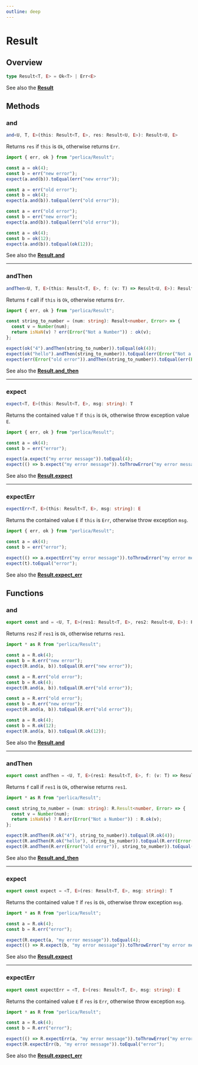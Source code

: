```yaml
---
outline: deep
---
```


# Result

## Overview

```ts
type Result<T, E> = Ok<T> | Err<E>
```

See also the **[Result](https://doc.rust-lang.org/std/result/index.html)**

## Methods

### and

```ts
and<U, T, E>(this: Result<T, E>, res: Result<U, E>): Result<U, E>
```

Returns `res` if `this` is `Ok`, otherwise returns `Err`.

```ts
import { err, ok } from "perlica/Result";

const a = ok(4);
const b = err("new error");
expect(a.and(b)).toEqual(err("new error"));

const a = err("old error");
const b = ok(4);
expect(a.and(b)).toEqual(err("old error"));

const a = err("old error");
const b = err("new error");
expect(a.and(b)).toEqual(err("old error"));

const a = ok(4);
const b = ok(12);
expect(a.and(b)).toEqual(ok(12));
```

See also the **[Result.and](https://doc.rust-lang.org/std/result/enum.Result.html#method.and)**

---

### andThen

```ts
andThen<U, T, E>(this: Result<T, E>, f: (v: T) => Result<U, E>): Result<U, E>
```

Returns `f` call if `this` is `Ok`, otherwise returns `Err`.

```ts
import { err, ok } from "perlica/Result";

const string_to_number = (num: string): Result<number, Error> => {
  const v = Number(num);
  return isNaN(v) ? err(Error("Not a Number")) : ok(v);
};

expect(ok("4").andThen(string_to_number)).toEqual(ok(4));
expect(ok("hello").andThen(string_to_number)).toEqual(err(Error("Not a Number")));
expect(err(Error("old error")).andThen(string_to_number)).toEqual(err(Error("old error")));
```

See also the **[Result.and_then](https://doc.rust-lang.org/std/result/enum.Result.html#method.and_then)**

---

### expect

```ts
expect<T, E>(this: Result<T, E>, msg: string): T
```

Returns the contained value `T` if `this` is `Ok`, otherwise throw exception value `E`.

```ts
import { err, ok } from "perlica/Result";

const a = ok(4);
const b = err("error");

expect(a.expect("my error message")).toEqual(4);
expect(() => b.expect("my error message")).toThrowError("my error message");
```

See also the **[Result.expect](https://doc.rust-lang.org/std/result/enum.Result.html#method.expect)**

---

### expectErr

```ts
expectErr<T, E>(this: Result<T, E>, msg: string): E
```

Returns the contained value `E` if `this` is `Err`, otherwise throw exception `msg`.

```ts
import { err, ok } from "perlica/Result";

const a = ok(4);
const b = err("error");

expect(() => a.expectErr("my error message")).toThrowError("my error message");
expect(t).toEqual("error");
```

See also the **[Result.expect_err](https://doc.rust-lang.org/std/result/enum.Result.html#method.expect_err)**

## Functions

### and

```ts
export const and = <U, T, E>(res1: Result<T, E>, res2: Result<U, E>): Result<U, E>
```

Returns `res2` if `res1` is `Ok`, otherwise returns `res1`.

```ts
import * as R from "perlica/Result";

const a = R.ok(4);
const b = R.err("new error");
expect(R.and(a, b)).toEqual(R.err("new error"));

const a = R.err("old error");
const b = R.ok(4);
expect(R.and(a, b)).toEqual(R.err("old error"));

const a = R.err("old error");
const b = R.err("new error");
expect(R.and(a, b)).toEqual(R.err("old error"));

const a = R.ok(4);
const b = R.ok(12);
expect(R.and(a, b)).toEqual(R.ok(12));
```

See also the **[Result.and](https://doc.rust-lang.org/std/result/enum.Result.html#method.and)**

---

### andThen

```ts
export const andThen = <U, T, E>(res1: Result<T, E>, f: (v: T) => Result<U, E>): Result<U, E>
```

Returns `f` call if `res1` is `Ok`, otherwise returns `res1`.

```ts
import * as R from "perlica/Result";

const string_to_number = (num: string): R.Result<number, Error> => {
  const v = Number(num);
  return isNaN(v) ? R.err(Error("Not a Number")) : R.ok(v);
};

expect(R.andThen(R.ok("4"), string_to_number)).toEqual(R.ok(4));
expect(R.andThen(R.ok("hello"), string_to_number)).toEqual(R.err(Error("Not a Number")));
expect(R.andThen(R.err(Error("old error")), string_to_number)).toEqual(R.err(Error("old error")));
```

See also the **[Result.and_then](https://doc.rust-lang.org/std/result/enum.Result.html#method.and_then)**

---

### expect

```ts
export const expect = <T, E>(res: Result<T, E>, msg: string): T
```

Returns the contained value `T` if `res` is `Ok`, otherwise throw exception `msg`.

```ts
import * as R from "perlica/Result";

const a = R.ok(4);
const b = R.err("error");

expect(R.expect(a, "my error message")).toEqual(4);
expect(() => R.expect(b, "my error message")).toThrowError("my error message");
```

See also the **[Result.expect](https://doc.rust-lang.org/std/result/enum.Result.html#method.expect)**

---

### expectErr

```ts
export const expectErr = <T, E>(res: Result<T, E>, msg: string): E
```

Returns the contained value `E` if `res` is `Err`, otherwise throw exception `msg`.

```ts
import * as R from "perlica/Result";

const a = R.ok(4);
const b = R.err("error");

expect(() => R.expectErr(a, "my error message")).toThrowError("my error message");
expect(R.expectErr(b, "my error message")).toEqual("error");
```

See also the **[Result.expect_err](https://doc.rust-lang.org/std/result/enum.Result.html#method.expect_err)**
